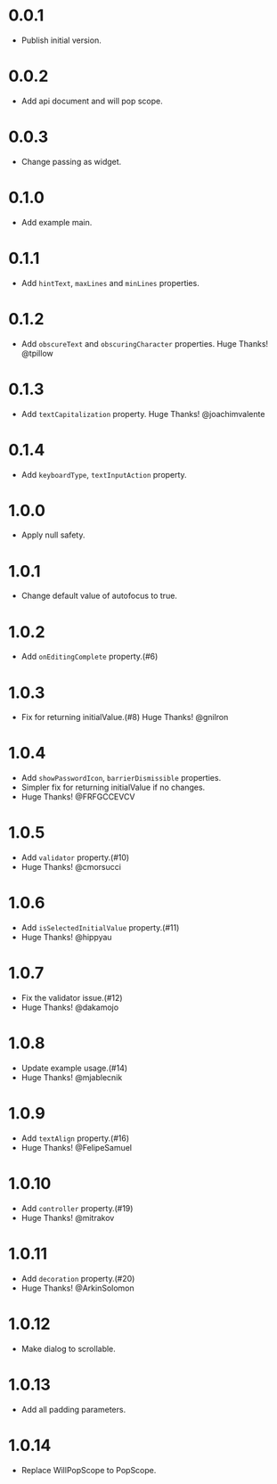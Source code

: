 # 0.0.1

  * Publish initial version.

# 0.0.2

  * Add api document and will pop scope.

# 0.0.3

  * Change passing as widget.

# 0.1.0

  * Add example main.

# 0.1.1

  * Add `hintText`, `maxLines` and `minLines` properties.

# 0.1.2

  * Add `obscureText` and `obscuringCharacter` properties. Huge Thanks! @tpillow

# 0.1.3

  * Add `textCapitalization` property. Huge Thanks! @joachimvalente

# 0.1.4

  * Add `keyboardType`, `textInputAction` property.

# 1.0.0

  * Apply null safety.

# 1.0.1

  * Change default value of autofocus to true.

# 1.0.2

  * Add `onEditingComplete` property.(#6)

# 1.0.3

  * Fix for returning initialValue.(#8) Huge Thanks! @gnilron

# 1.0.4

  * Add `showPasswordIcon`, `barrierDismissible` properties.
  * Simpler fix for returning initialValue if no changes.
  * Huge Thanks! @FRFGCCEVCV

# 1.0.5

  * Add `validator` property.(#10)
  * Huge Thanks! @cmorsucci

# 1.0.6

  * Add `isSelectedInitialValue` property.(#11)
  * Huge Thanks! @hippyau

# 1.0.7

  * Fix the validator issue.(#12)
  * Huge Thanks! @dakamojo

# 1.0.8

  * Update example usage.(#14)
  * Huge Thanks! @mjablecnik

# 1.0.9

  * Add `textAlign` property.(#16)
  * Huge Thanks! @FelipeSamuel

# 1.0.10

  * Add `controller` property.(#19)
  * Huge Thanks! @mitrakov

# 1.0.11

  * Add `decoration` property.(#20)
  * Huge Thanks! @ArkinSolomon

# 1.0.12

  * Make dialog to scrollable.

# 1.0.13

  * Add all padding parameters.

# 1.0.14

  * Replace WillPopScope to PopScope.
